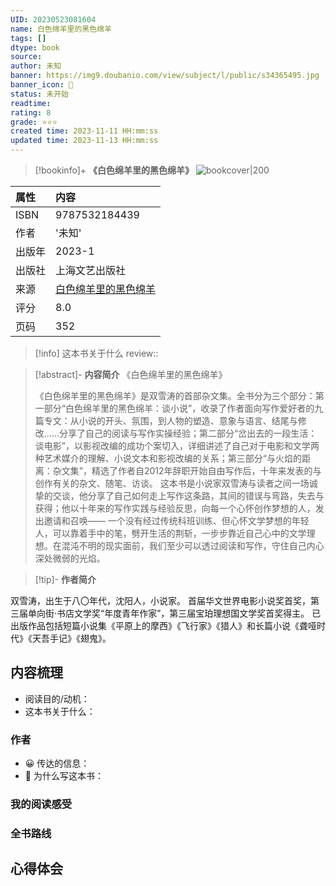 ```yaml
---
UID: 20230523081604
name: 白色绵羊里的黑色绵羊
tags: []
dtype: book
source: 
author: 未知
banner: https://img9.doubanio.com/view/subject/l/public/s34365495.jpg
banner_icon: 📖
status: 未开始
readtime: 
rating: 8
grade: ⭐⭐⭐
created time: 2023-11-11 HH:mm:ss
updated time: 2023-11-13 HH:mm:ss
---
```


> [!bookinfo]+ **《白色绵羊里的黑色绵羊》**
> ![bookcover|200](https://img9.doubanio.com/view/subject/l/public/s34365495.jpg)
>
| 属性   | 内容                                       |
|:------ |:------------------------------------------ |
| ISBN   | 9787532184439                             |
| 作者   | '未知'                           |
| 出版年 | 2023-1                      | 
| 出版社 | 上海文艺出版社                          |
| 来源   | [白色绵羊里的黑色绵羊](https://book.douban.com/subject/36124371/) |
| 评分   |  8.0                            |
| 页码   | 352                        |

> [!info] 这本书关于什么
> review:: 



> [!abstract]- **内容简介**
>《白色绵羊里的黑色绵羊》
>
>《白色绵羊里的黑色绵羊》是双雪涛的首部杂文集。全书分为三个部分：第一部分“白色绵羊里的黑色绵羊：谈小说”，收录了作者面向写作爱好者的九篇专文：从小说的开头、氛围，到人物的塑造、意象与语言、结尾与修改……分享了自己的阅读与写作实操经验；第二部分“岔出去的一段生活：谈电影”，以影视改编的成功个案切入，详细讲述了自己对于电影和文学两种艺术媒介的理解、小说文本和影视改编的关系；第三部分“与火焰的距离：杂文集”，精选了作者自2012年辞职开始自由写作后，十年来发表的与创作有关的杂文、随笔、访谈。
这本书是小说家双雪涛与读者之间一场诚挚的交谈，他分享了自己如何走上写作这条路，其间的错误与弯路，失去与获得；他以十年来的写作实践与经验反思，向每一个心怀创作梦想的人，发出邀请和召唤——
一个没有经过传统科班训练、但心怀文学梦想的年轻人，可以靠着手中的笔，劈开生活的荆斩，一步步靠近自己心中的文学理想。在混沌不明的现实面前，我们至少可以透过阅读和写作，守住自己内心深处微弱的光焰。

> [!tip]- **作者简介**
>
 双雪涛，出生于八〇年代，沈阳人，小说家。
首届华文世界电影小说奖首奖，第三届单向街·书店文学奖“年度青年作家”，第三届宝珀理想国文学奖首奖得主。
已出版作品包括短篇小说集《平原上的摩西》《飞行家》《猎人》和长篇小说《聋哑时代》《天吾手记》《翅鬼》。



## 内容梳理

- 阅读目的/动机：
- 这本书关于什么：

### 作者
- 😀 传达的信息：
- 🙁 为什么写这本书：

### 我的阅读感受


### 全书路线

## 心得体会


